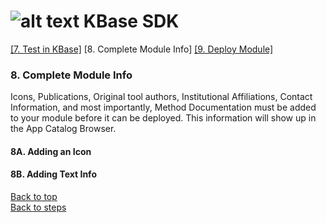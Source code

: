 # <A NAME="top"></A>![alt text](https://avatars2.githubusercontent.com/u/1263946?v=3&s=84 "KBase") KBase SDK

[\[7. Test in KBase\]](kb_sdk_test_in_kbase.md) \[8. Complete Module Info\] [\[9. Deploy Module\]](kb_sdk_deploy.md)

### 8. Complete Module Info


Icons, Publications, Original tool authors, Institutional Affiliations, Contact Information, and most importantly, Method Documentation must be added to your module before it can be deployed.  This information will show up in the App Catalog Browser.


#### 8A. Adding an Icon

#### 8B. Adding Text Info


[Back to top](#top)<br>
[Back to steps](../README.md#steps)
